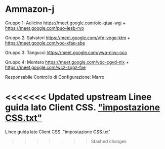 # Ammazon-j

Gruppo 1: Aulicino https://meet.google.com/oic-qtaa-wgj + https://meet.google.com/puo-iesb-rvo

Gruppo 2: Salvatori https://meet.google.com/vfn-vogq-ktm + https://meet.google.com/yoo-xfaq-sbe

Gruppo 3: Tangucci https://meet.google.com/ywa-nivu-oco

Gruppo 4: Montero https://meet.google.com/vbc-cgvd-nix + https://meet.google.com/wcz-zqqz-fxe


Responsabile Controllo di Configurazione: Marro

<<<<<<< Updated upstream
Linee guida lato Client CSS. <a href="https://github.com/RobertaConti-Jarvis/Ammazon-j/blob/main/impostazione%20CSS.txt">"impostazione CSS.txt"</a>
=======
Linee guida lato Client CSS. "impostazione CSS.txt"
>>>>>>> Stashed changes
